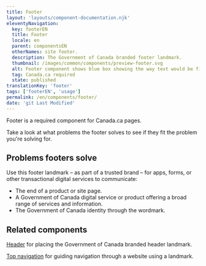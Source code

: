 ```yaml
---
title: Footer
layout: 'layouts/component-documentation.njk'
eleventyNavigation:
  key: footerEN
  title: Footer
  locale: en
  parent: componentsEN
  otherNames: site footer.
  description: The Government of Canada branded footer landmark.
  thumbnail: /images/common/components/preview-footer.svg
  alt: Footer component shows blue box showing the way text would be filled, at the bottom there is a government of Canada logo.
  tag: Canada.ca required
  state: published
translationKey: 'footer'
tags: ['footerEN', 'usage']
permalink: /en/components/footer/
date: 'git Last Modified'
---
```

Footer is a required component for Canada.ca pages.

Take a look at what problems the footer solves to see if they fit the problem you're solving for.

## Problems footers solve

Use this footer landmark – as part of a trusted brand – for apps, forms, or other transactional digital services to communicate:

- The end of a product or site page.
- A Government of Canada digital service or product offering a broad range of services and information.
- The Government of Canada identity through the wordmark.

<article class="bg-full-width bg-primary text-light pt-600 pb-300 my-600">
  <h2 class="mt-0 mb-300">Related components</h2>

<a href="{{ links.header }}" class="link-light">Header</a> for placing the Government of Canada branded header landmark.

<a href="{{ links.topNav }}" class="link-light">Top navigation</a> for guiding navigation through a website using a landmark.

</article>
